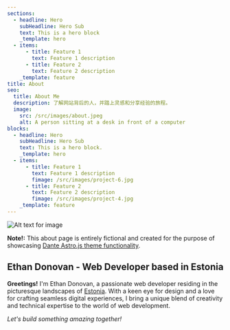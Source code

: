 ```yaml
---
sections:
  - headline: Hero
    subHeadline: Hero Sub
    text: This is a hero block
    _template: hero
  - items:
      - title: Feature 1
        text: Feature 1 description
      - title: Feature 2
        text: Feature 2 description
    _template: feature
title: About
seo:
  title: About Me
  description: 了解网站背后的人，并踏上灵感和分享经验的旅程。
  image:
    src: /src/images/about.jpeg
    alt: A person sitting at a desk in front of a computer
blocks:
  - headline: Hero
    subHeadline: Hero Sub
    text: This is a hero block.
    _template: hero
  - items:
      - title: Feature 1
        text: Feature 1 description
        fimage: /src/images/project-6.jpg
      - title: Feature 2
        text: Feature 2 description
        fimage: /src/images/project-4.jpg
    _template: feature
---
```


![Alt text for image](/about.jpeg)

**Note!:** This about page is entirely fictional and created for the purpose of showcasing [Dante Astro.js theme functionality](https://justgoodui.com/astro-themes/dante/).

## Ethan Donovan - Web Developer based in Estonia

**Greetings!** I'm Ethan Donovan, a passionate web developer residing in the picturesque landscapes of [Estonia](https://en.wikipedia.org/wiki/Estonia). With a keen eye for design and a love for crafting seamless digital experiences, I bring a unique blend of creativity and technical expertise to the world of web development.

*Let's build something amazing together!*
